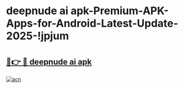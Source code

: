 # deepnude ai apk-Premium-APK-Apps-for-Android-Latest-Update-2025-!jpjum

# <h2><a href="https://googleone.com">🔗👉 🔴 deepnude ai apk</a></h2>

[![acn](https://github.com/user-attachments/assets/0f9c940e-d8b0-45ae-aac7-cd30a18b3e1c)](https://googleone.com)

